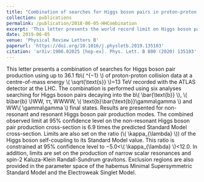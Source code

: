 ```yaml
---
title: "Combination of searches for Higgs boson pairs in proton-proton collisions at \\( \sqrt{\text{s}} \\) = 13 TeV with the ATLAS detector"
collection: publications
permalink: /publication/2018-06-05-HHCombination
excerpt: 'This letter presents the world record limit on Higgs boson pair production at the LHC. My doctoral research contributed significantly to this result.'
date: 2019-06-05
venue: 'Physical Review Letters B'
paperurl: 'https://doi.org/10.1016/j.physletb.2019.135103'
citation: 'arXiv:1906.02025 [hep-ex]. Phys. Lett. B 800 (2020) 135103'
---
```


This letter presents a combination of searches for Higgs boson pair production using up to 36.1 fb\\( ^{−1} \\) of proton-proton collision data at a centre-of-mass energy \\( \sqrt{\text{s}} \\)=13 TeV recorded with the ATLAS detector at the LHC. The combination is performed using six analyses searching for Higgs boson pairs decaying into the b\\( \bar{\text{b}} \\), \\( b\bar{b} \\)WW, ττ, WWWW, \\( \text{b}\bar{\text{b}}\gamma\gamma \\) and WW\\( \gamma\gamma \\) final states. Results are presented for non-resonant and resonant Higgs boson pair production modes. The combined observed limit at 95% confidence level on the non-resonant Higgs boson pair production cross-section is 6.9 times the predicted Standard Model cross-section. Limits are also set on the ratio (\\( \kappa_{\lambda} \\)) of the Higgs boson self-coupling to its Standard Model value. This ratio is constrained at 95% confidence level to −5.0<\\( \kappa_{\lambda} \\)<12.0. In addition, limits are set on the production of narrow scalar resonances and spin-2 Kaluza-Klein Randall-Sundrum gravitons. Exclusion regions are also provided in the parameter space of the habemus Minimal Supersymmetric Standard Model and the Electroweak Singlet Model.